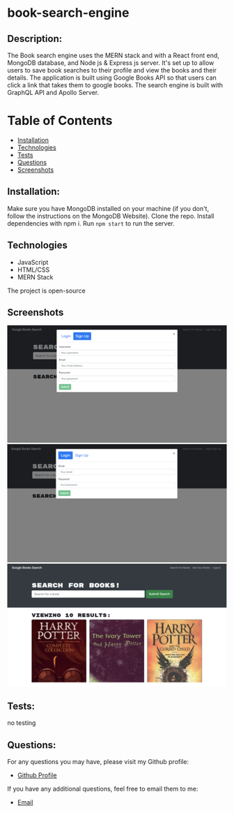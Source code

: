 # book-search-engine

## Description:

The Book search engine uses the MERN stack and with a React front end, MongoDB database, and Node js & Express js server. It's set up to allow users to save book searches to their profile and view the books and their details. The application is built using Google Books API so that users can click a link that takes them to google books. The search engine is built with GraphQL API and Apollo Server.

# Table of Contents

- [Installation](#installation)
- [Technologies](#technologies)
- [Tests](#tests)
- [Questions](#questions)
- [Screenshots](#screenshots)

## Installation:

Make sure you have MongoDB installed on your machine (if you don't, follow the instructions on the MongoDB Website). Clone the repo. Install dependencies with npm i. Run `npm start` to run the server.

## Technologies

- JavaScript
- HTML/CSS
- MERN Stack

The project is open-source

## Screenshots

![signup](./img/Screenshot%202023-01-22%20at%201.35.23%20PM.png)
![login](./img/Screenshot%202023-01-22%20at%201.36.03%20PM.png)
![searched](./img/Screenshot%202023-01-22%20at%201.36.46%20PM.png)

## Tests:

no testing

## Questions:

For any questions you may have, please visit my Github profile:

- [Github Profile](https://github.com/alisradwan)

If you have any additional questions, feel free to email them to me:

- [Email](aloshradwan44@gmail.com)
